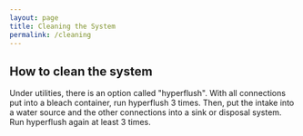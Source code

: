 ```yaml
---
layout: page
title: Cleaning the System
permalink: /cleaning
---
```



## How to clean the system

Under utilities, there is an option called "hyperflush". With all connections put into a bleach container, run hyperflush 3 times. Then, put the intake into a water source and the other connections into a sink or disposal system. Run hyperflush again at least 3 times.
